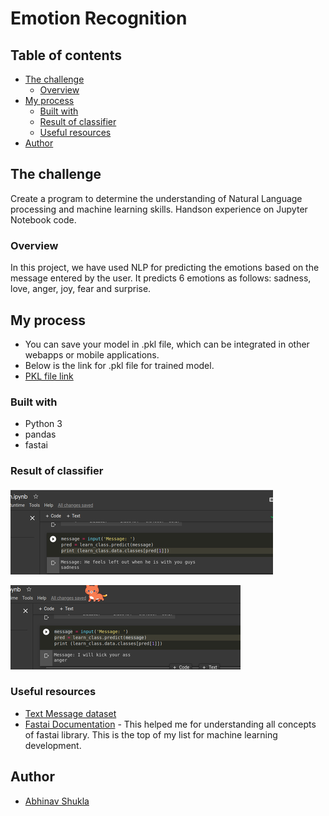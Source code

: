 # Emotion Recognition 

## Table of contents

- [The challenge](#the-challenge)
  - [Overview](#overview)
- [My process](#my-process)
  - [Built with](#built-with)
  - [Result of classifier](#result-of-classifier)
  - [Useful resources](#useful-resources)
- [Author](#author)


## The challenge

Create a program to determine the understanding of Natural Language processing and machine learning skills. Handson experience on Jupyter Notebook code.

### Overview

In this project, we have used NLP for predicting the emotions based on the message entered by the user. It predicts 6 emotions as follows: sadness, love, anger, joy, fear and surprise.

## My process

- You can save your model in .pkl file, which can be integrated in other webapps or mobile applications.
- Below is the link for .pkl file for trained model.
- [PKL file link](https://drive.google.com/file/d/1VqTczoGdhLwJX-fTPEXWw1HGOrA-VDOX/view?usp=sharing)

### Built with

- Python 3
- pandas
- fastai

### Result of classifier

![alt text](images/output_one.png)

![alt text](images/output_two.png)

### Useful resources

- [Text Message dataset](https://www.kaggle.com/parulpandey/emotion-dataset) 
- [Fastai Documentation](https://docs.fast.ai/) - This helped me for understanding all concepts of fastai library. This is the top of my list for machine learning development.

## Author

- [Abhinav Shukla](Programmer,TCS,Pune)